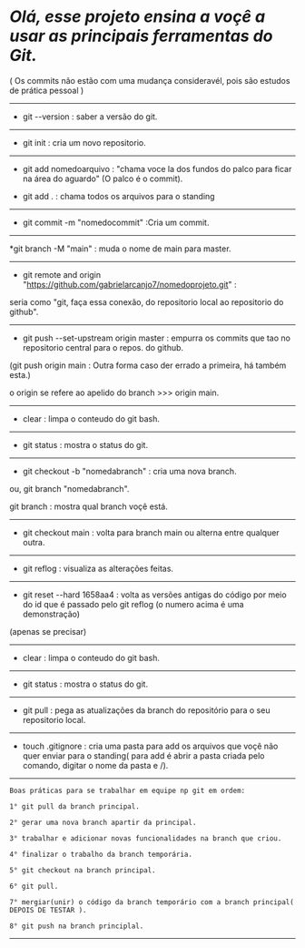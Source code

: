 # *Olá, esse projeto ensina a voçê a usar as principais ferramentas do Git.*

( Os commits não estão com uma mudança consideravél, pois são estudos de prática pessoal )
________________________________________________________________________


* git --version : saber a versão do git.
------------------------------------
* git init : cria um novo repositorio.
__________________________________________________________________________
* git add nomedoarquivo : "chama voce la dos fundos do palco para ficar na área do aguardo" (O palco é o commit).

* git add . : chama todos os arquivos para o standing
_____________________________________________________________________________
* git commit -m "nomedocommit" :Cria um commit.
_____________________________________________________________________________
*git branch -M "main" : muda o nome de main para master.
_____________________________________________________________________________
* git remote and origin "https://github.com/gabrielarcanjo7/nomedoprojeto.git" : 

seria como "git, faça essa conexão, do repositorio local ao repositorio do github".
____________________________________________________________________________
* git push --set-upstream origin master : empurra os commits que tao no repositorio central para o repos. do github.

(git push origin main : Outra forma caso der errado a primeira, há também esta.)

o origin se refere ao apelido do branch >>> origin main.

______________________________________________________________________________
* clear : limpa o conteudo do git bash.
______________________________________________________________________________
* git status : mostra o status do git.
______________________________________________________________________________
* git checkout -b "nomedabranch" : cria uma nova branch.

ou, git branch "nomedabranch".

git branch : mostra qual branch voçê está.
______________________________________________________________________________
* git checkout main : volta para branch main ou alterna entre qualquer outra.
______________________________________________________________________________
* git reflog : visualiza as alterações feitas.
______________________________________________________________________________
* git reset --hard 1658aa4 : volta as versões antigas do código por meio do id que é passado pelo git reflog (o numero acima é uma demonstração)

(apenas se precisar)
________________________________________________________________________
* clear : limpa o conteudo do git bash.
________________________________________________________________________
* git status : mostra o status do git.
________________________________________________________________________
* git pull : pega as atualizações da branch do repositório para o seu repositorio local.
________________________________________________________________________
* touch .gitignore : cria uma pasta para add os arquivos que voçê não quer enviar para o standing( para add é abrir a pasta criada pelo comando, digitar o nome da pasta e /).
________________________________________________________________________


    Boas práticas para se trabalhar em equipe np git em ordem:

    1° git pull da branch principal.

    2° gerar uma nova branch apartir da principal.

    3° trabalhar e adicionar novas funcionalidades na branch que criou.

    4° finalizar o trabalho da branch temporária.

    5° git checkout na branch principal.

    6° git pull.

    7° mergiar(unir) o código da branch temporário com a branch principal( DEPOIS DE TESTAR ).

    8° git push na branch principlal.

_______________________________________________________________________________________________